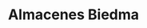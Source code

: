 ---
title: "Almacenes Biedma"
url: /ubeda/almacenes-biedma-calle-de-la-corredera-de-san-fernando/
shop: grandes almacenes
---